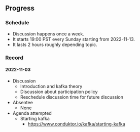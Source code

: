 ## Progress

### Schedule
- Discussion happens once a week.
- It starts 19:00 PST every Sunday starting from 2022-11-13.
- It lasts 2 hours roughly depending topic.

### Record
#### 2022-11-03
- Discussion
  - Introduction and kafka theory
  - Discussion about participation policy
  - Reschedule discussion time for future discussion
- Absentee
  - None
- Agenda attempted
  - Starting kafka
    - https://www.conduktor.io/kafka/starting-kafka